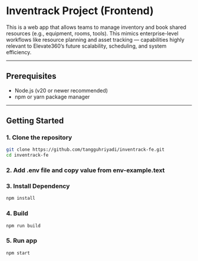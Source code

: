# Inventrack Project (Frontend)

This is a web app that allows teams to manage inventory and book shared resources (e.g., equipment, 
rooms, tools). This mimics enterprise-level workflows like resource planning and asset tracking — capabilities 
highly relevant to Elevate360’s future scalability, scheduling, and system efficiency.

---

## Prerequisites

- Node.js (v20 or newer recommended)
- npm or yarn package manager

---

## Getting Started

### 1. Clone the repository

```bash
git clone https://github.com/tangguhriyadi/inventrack-fe.git
cd inventrack-fe
```

### 2. Add .env file and copy value from env-example.text

### 3. Install Dependency
```bash
npm install
```

### 4. Build
```bash
npm run build
```

### 5. Run app
```bash
npm start
```
